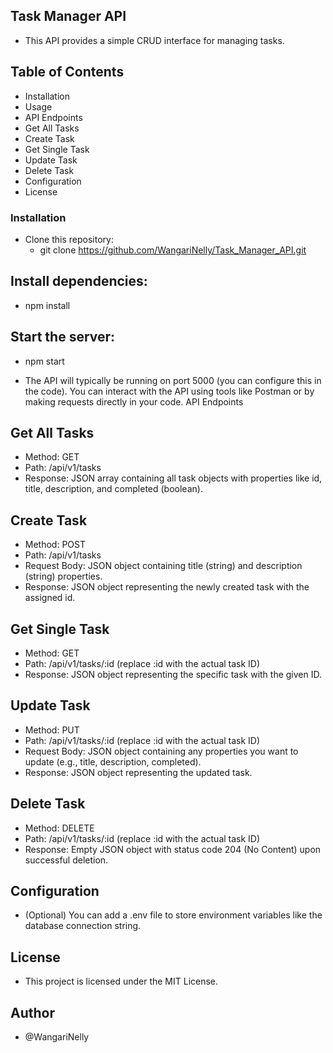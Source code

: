 ## Task Manager API

- This API provides a simple CRUD interface for managing tasks.

## Table of Contents

* Installation
* Usage
* API Endpoints
* Get All Tasks
* Create Task
* Get Single Task
* Update Task
* Delete Task
* Configuration
* License

### Installation

- Clone this repository:
  * git clone  https://github.com/WangariNelly/Task_Manager_API.git

 ##      Install dependencies:
 * npm install

## Start the server:
* npm start
- The API will typically be running on port 5000 (you can configure this in the code). You can interact with the API using tools like Postman or by making requests directly in your code.
API Endpoints

## Get All Tasks

- Method: GET
- Path: /api/v1/tasks
- Response: JSON array containing all task objects with properties like id, title, description, and completed (boolean).

## Create Task

- Method: POST
- Path: /api/v1/tasks
- Request Body: JSON object containing title (string) and description (string) properties.
- Response: JSON object representing the newly created task with the assigned id.

## Get Single Task

- Method: GET
- Path: /api/v1/tasks/:id (replace :id with the actual task ID)
- Response: JSON object representing the specific task with the given ID.

## Update Task

- Method: PUT
- Path: /api/v1/tasks/:id (replace :id with the actual task ID)
- Request Body: JSON object containing any properties you want to update (e.g., title, description, completed).
- Response: JSON object representing the updated task.

## Delete Task

- Method: DELETE
- Path: /api/v1/tasks/:id (replace :id with the actual task ID)
- Response: Empty JSON object with status code 204 (No Content) upon successful deletion.

## Configuration

- (Optional) You can add a .env file to store environment variables like the database connection string.

## License

- This project is licensed under the MIT License.

## Author
* @WangariNelly


